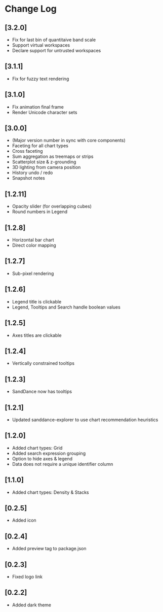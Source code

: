 # Change Log

## [3.2.0]
- Fix for last bin of quantitaive band scale
- Support virtual workspaces
- Declare support for untrusted workspaces

## [3.1.1]
- Fix for fuzzy text rendering 

## [3.1.0]
- Fix animation final frame 
- Render Unicode character sets 

## [3.0.0]
- (Major version number in sync with core components)
- Faceting for all chart types
- Cross faceting
- Sum aggregation as treemaps or strips
- Scatterplot size & z-grounding
- 3D lighting from camera position
- History undo / redo
- Snapshot notes

## [1.2.11]
- Opacity slider (for overlapping cubes)
- Round numbers in Legend

## [1.2.8]
- Horizontal bar chart
- Direct color mapping

## [1.2.7]
- Sub-pixel rendering

## [1.2.6]
- Legend title is clickable
- Legend, Tooltips and Search handle boolean values

## [1.2.5]
- Axes titles are clickable

## [1.2.4]
- Vertically constrained tooltips

## [1.2.3]
- SandDance now has tooltips

## [1.2.1]
- Updated sanddance-explorer to use chart recommendation heuristics

## [1.2.0]
- Added chart types: Grid
- Added search expression grouping
- Option to hide axes & legend
- Data does not require a unique identifier column

## [1.1.0]
- Added chart types: Density & Stacks

## [0.2.5]
- Added icon

## [0.2.4]
- Added preview tag to package.json

## [0.2.3]
- Fixed logo link

## [0.2.2]
- Added dark theme
